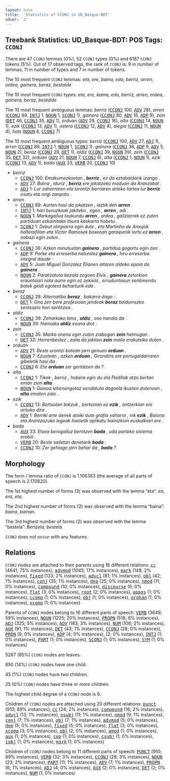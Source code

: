```yaml
---
layout: base
title:  'Statistics of CCONJ in UD_Basque-BDT'
udver: '2'
---
```


## Treebank Statistics: UD_Basque-BDT: POS Tags: `CCONJ`

There are 47 `CCONJ` lemmas (0%), 52 `CCONJ` types (0%) and 6187 `CCONJ` tokens (5%).
Out of 17 observed tags, the rank of `CCONJ` is: 9 in number of lemmas, 11 in number of types and 7 in number of tokens.

The 10 most frequent `CCONJ` lemmas: <em>eta, ere, baina, edo, berriz, arren, ordea, gainera, beraz, bestalde</em>

The 10 most frequent `CCONJ` types:  <em>eta, ere, baina, edo, berriz, arren, ordea, gainera, beraz, bestalde</em>

The 10 most frequent ambiguous lemmas: <em>berriz</em> (<tt><a href="eu_bdt-pos-CCONJ.html">CCONJ</a></tt> 100, <tt><a href="eu_bdt-pos-ADV.html">ADV</a></tt> 28), <em>arren</em> (<tt><a href="eu_bdt-pos-CCONJ.html">CCONJ</a></tt> 89, <tt><a href="eu_bdt-pos-INTJ.html">INTJ</a></tt> 1, <tt><a href="eu_bdt-pos-NOUN.html">NOUN</a></tt> 1, <tt><a href="eu_bdt-pos-SCONJ.html">SCONJ</a></tt> 1), <em>gainera</em> (<tt><a href="eu_bdt-pos-CCONJ.html">CCONJ</a></tt> 80, <tt><a href="eu_bdt-pos-ADV.html">ADV</a></tt> 16, <tt><a href="eu_bdt-pos-ADP.html">ADP</a></tt> 9), <em>zein</em> (<tt><a href="eu_bdt-pos-DET.html">DET</a></tt> 46, <tt><a href="eu_bdt-pos-CCONJ.html">CCONJ</a></tt> 35, <tt><a href="eu_bdt-pos-ADV.html">ADV</a></tt> 1), <em>orduan</em> (<tt><a href="eu_bdt-pos-ADV.html">ADV</a></tt> 29, <tt><a href="eu_bdt-pos-CCONJ.html">CCONJ</a></tt> 16), <em>alta</em> (<tt><a href="eu_bdt-pos-CCONJ.html">CCONJ</a></tt> 14, <tt><a href="eu_bdt-pos-NOUN.html">NOUN</a></tt> 1), <em>ezik</em> (<tt><a href="eu_bdt-pos-CCONJ.html">CCONJ</a></tt> 13, <tt><a href="eu_bdt-pos-ADV.html">ADV</a></tt> 1), <em>ostera</em> (<tt><a href="eu_bdt-pos-CCONJ.html">CCONJ</a></tt> 12, <tt><a href="eu_bdt-pos-ADV.html">ADV</a></tt> 4), <em>alegia</em> (<tt><a href="eu_bdt-pos-CCONJ.html">CCONJ</a></tt> 11, <tt><a href="eu_bdt-pos-NOUN.html">NOUN</a></tt> 4), <em>hots</em> (<tt><a href="eu_bdt-pos-NOUN.html">NOUN</a></tt> 8, <tt><a href="eu_bdt-pos-CCONJ.html">CCONJ</a></tt> 7)

The 10 most frequent ambiguous types:  <em>berriz</em> (<tt><a href="eu_bdt-pos-CCONJ.html">CCONJ</a></tt> 100, <tt><a href="eu_bdt-pos-ADV.html">ADV</a></tt> 27, <tt><a href="eu_bdt-pos-ADJ.html">ADJ</a></tt> 1), <em>arren</em> (<tt><a href="eu_bdt-pos-CCONJ.html">CCONJ</a></tt> 89, <tt><a href="eu_bdt-pos-INTJ.html">INTJ</a></tt> 1, <tt><a href="eu_bdt-pos-NOUN.html">NOUN</a></tt> 1, <tt><a href="eu_bdt-pos-SCONJ.html">SCONJ</a></tt> 1), <em>gainera</em> (<tt><a href="eu_bdt-pos-CCONJ.html">CCONJ</a></tt> 36, <tt><a href="eu_bdt-pos-ADP.html">ADP</a></tt> 9, <tt><a href="eu_bdt-pos-ADV.html">ADV</a></tt> 5, <tt><a href="eu_bdt-pos-NOUN.html">NOUN</a></tt> 2), <em>beraz</em> (<tt><a href="eu_bdt-pos-CCONJ.html">CCONJ</a></tt> 29, <tt><a href="eu_bdt-pos-DET.html">DET</a></tt> 1), <em>aldiz</em> (<tt><a href="eu_bdt-pos-CCONJ.html">CCONJ</a></tt> 39, <tt><a href="eu_bdt-pos-NOUN.html">NOUN</a></tt> 39), <em>zein</em> (<tt><a href="eu_bdt-pos-CCONJ.html">CCONJ</a></tt> 35, <tt><a href="eu_bdt-pos-DET.html">DET</a></tt> 32), <em>orduan</em> (<tt><a href="eu_bdt-pos-ADV.html">ADV</a></tt> 21, <tt><a href="eu_bdt-pos-NOUN.html">NOUN</a></tt> 7, <tt><a href="eu_bdt-pos-CCONJ.html">CCONJ</a></tt> 6), <em>alta</em> (<tt><a href="eu_bdt-pos-CCONJ.html">CCONJ</a></tt> 1, <tt><a href="eu_bdt-pos-NOUN.html">NOUN</a></tt> 1), <em>ezik</em> (<tt><a href="eu_bdt-pos-CCONJ.html">CCONJ</a></tt> 13, <tt><a href="eu_bdt-pos-ADV.html">ADV</a></tt> 1), <em>bada</em> (<tt><a href="eu_bdt-pos-AUX.html">AUX</a></tt> 33, <tt><a href="eu_bdt-pos-VERB.html">VERB</a></tt> 20, <tt><a href="eu_bdt-pos-CCONJ.html">CCONJ</a></tt> 10)


* <em>berriz</em>
  * <tt><a href="eu_bdt-pos-CCONJ.html">CCONJ</a></tt> 100: <em>Emakumezkoetan , <b>berriz</b> , ez da eztabaidarik izango .</em>
  * <tt><a href="eu_bdt-pos-ADV.html">ADV</a></tt> 27: <em>Baina , iduriz , <b>berriz</b> ere jokatzeko moduan da Aranzabal .</em>
  * <tt><a href="eu_bdt-pos-ADJ.html">ADJ</a></tt> 1: <em>Lur zaharraren eta lorontzi berriaren arteko tartea lur <b>berriz</b> osatu eta ongi zanpatu .</em>
* <em>arren</em>
  * <tt><a href="eu_bdt-pos-CCONJ.html">CCONJ</a></tt> 89: <em>Aurten hasi da jokatzen , iaztik den <b>arren</b> .</em>
  * <tt><a href="eu_bdt-pos-INTJ.html">INTJ</a></tt> 1: <em>hari buruzkoak jakiteko , egon , <b>arren</b> , adi .</em>
  * <tt><a href="eu_bdt-pos-NOUN.html">NOUN</a></tt> 1: <em>Markagailua txukundu <b>arren</b> , ordea , galiziarrek ez zuten partiduan eskainitako itxura kaskarra hobetu .</em>
  * <tt><a href="eu_bdt-pos-SCONJ.html">SCONJ</a></tt> 1: <em>Debut olinpiarra egin dute , eta Martinho de Araujok halterofilian eta Victor Ramosek boxeoan garaipenik lortu ez <b>arren</b> , irabazi egin zuten .</em>
* <em>gainera</em>
  * <tt><a href="eu_bdt-pos-CCONJ.html">CCONJ</a></tt> 36: <em>Azken minutuetan <b>gainera</b> , partidua gogortu egin zen .</em>
  * <tt><a href="eu_bdt-pos-ADP.html">ADP</a></tt> 9: <em>Parke eta erreserba naturalez <b>gainera</b> , hiru erreserba integral daude :</em>
  * <tt><a href="eu_bdt-pos-ADV.html">ADV</a></tt> 5: <em>Juan Miguel Gonzalez Elianen aitaren aldeko epaia da <b>gainera</b> .</em>
  * <tt><a href="eu_bdt-pos-NOUN.html">NOUN</a></tt> 2: <em>Paralizatuta bezala zegoen Elvis , <b>gainera</b> zetorkion erauntsiari nola aurre egin ez zekiela , erruduntasun sentimendu batek geldi egotera beharturik edo .</em>
* <em>beraz</em>
  * <tt><a href="eu_bdt-pos-CCONJ.html">CCONJ</a></tt> 29: <em>Alternatiba <b>beraz</b> , bakarra dago :</em>
  * <tt><a href="eu_bdt-pos-DET.html">DET</a></tt> 1: <em>Ona zen bere profesioan jendeak <b>beraz</b> beldurrezko sentsazio hori sentitzea .</em>
* <em>aldiz</em>
  * <tt><a href="eu_bdt-pos-CCONJ.html">CCONJ</a></tt> 39: <em>Zeharkako lana , <b>aldiz</b> , oso handia da .</em>
  * <tt><a href="eu_bdt-pos-NOUN.html">NOUN</a></tt> 39: <em>Hamaika <b>aldiz</b> esana diot :</em>
* <em>zein</em>
  * <tt><a href="eu_bdt-pos-CCONJ.html">CCONJ</a></tt> 35: <em>Marka onena egin zuten ziabogan <b>zein</b> helmugan .</em>
  * <tt><a href="eu_bdt-pos-DET.html">DET</a></tt> 32: <em>Horrenbestez , zaila da jakitea <b>zein</b> maila erakutsiko duten .</em>
* <em>orduan</em>
  * <tt><a href="eu_bdt-pos-ADV.html">ADV</a></tt> 21: <em>Beste urontzi batean jarri genuen <b>orduan</b> .</em>
  * <tt><a href="eu_bdt-pos-NOUN.html">NOUN</a></tt> 7: <em>Ezustean , azken <b>orduan</b> , Girondins ere portugaldarraren gibeletik hasi da .</em>
  * <tt><a href="eu_bdt-pos-CCONJ.html">CCONJ</a></tt> 6: <em>Eta <b>orduan</b> zer gertatzen da ?</em>
* <em>alta</em>
  * <tt><a href="eu_bdt-pos-CCONJ.html">CCONJ</a></tt> 1: <em>Tikok , berriz , hobera egin du eta Padillak atzo bertan eman zion <b>alta</b> .</em>
  * <tt><a href="eu_bdt-pos-NOUN.html">NOUN</a></tt> 1: <em>Gaixoa lehenengotaz sendatuta dagoela ikusten dutenean , <b>alta</b> ematen zaio .</em>
* <em>ezik</em>
  * <tt><a href="eu_bdt-pos-CCONJ.html">CCONJ</a></tt> 13: <em>Bertsolari batzuk , bertsotan ez <b>ezik</b> , antzerkian ere arituko dira .</em>
  * <tt><a href="eu_bdt-pos-ADV.html">ADV</a></tt> 1: <em>Berriki arte denek atxiki dute grafia xaharra , nik <b>ezik</b> , Baiona eta Arantzazuko legeak hastetik aplikatu bainizkion euskalkiari ere .</em>
* <em>bada</em>
  * <tt><a href="eu_bdt-pos-AUX.html">AUX</a></tt> 33: <em>Etxea berogailuz berotzen <b>bada</b> , uda parteko sistema erabili .</em>
  * <tt><a href="eu_bdt-pos-VERB.html">VERB</a></tt> 20: <em>Beste sailetan denetarik <b>bada</b> :</em>
  * <tt><a href="eu_bdt-pos-CCONJ.html">CCONJ</a></tt> 10: <em>Zer gehiago jarri behar da , <b>bada</b> ?</em>

## Morphology

The form / lemma ratio of `CCONJ` is 1.106383 (the average of all parts of speech is 2.170820).

The 1st highest number of forms (3) was observed with the lemma “eta”: <em>ea, era, eta</em>.

The 2nd highest number of forms (2) was observed with the lemma “baina”: <em>baina, bainan</em>.

The 3rd highest number of forms (2) was observed with the lemma “bestela”: <em>Bertzela, bestela</em>.

`CCONJ` does not occur with any features.


## Relations

`CCONJ` nodes are attached to their parents using 18 different relations: <tt><a href="eu_bdt-dep-cc.html">cc</a></tt> (4641; 75% instances), <tt><a href="eu_bdt-dep-advmod.html">advmod</a></tt> (1045; 17% instances), <tt><a href="eu_bdt-dep-mark.html">mark</a></tt> (148; 2% instances), <tt><a href="eu_bdt-dep-fixed.html">fixed</a></tt> (133; 2% instances), <tt><a href="eu_bdt-dep-advcl.html">advcl</a></tt> (81; 1% instances), <tt><a href="eu_bdt-dep-obl.html">obl</a></tt> (42; 1% instances), <tt><a href="eu_bdt-dep-conj.html">conj</a></tt> (35; 1% instances), <tt><a href="eu_bdt-dep-dep.html">dep</a></tt> (25; 0% instances), <tt><a href="eu_bdt-dep-nmod.html">nmod</a></tt> (11; 0% instances), <tt><a href="eu_bdt-dep-compound.html">compound</a></tt> (10; 0% instances), <tt><a href="eu_bdt-dep-discourse.html">discourse</a></tt> (6; 0% instances), <tt><a href="eu_bdt-dep-flat.html">flat</a></tt> (3; 0% instances), <tt><a href="eu_bdt-dep-root.html">root</a></tt> (2; 0% instances), <tt><a href="eu_bdt-dep-appos.html">appos</a></tt> (1; 0% instances), <tt><a href="eu_bdt-dep-ccomp.html">ccomp</a></tt> (1; 0% instances), <tt><a href="eu_bdt-dep-obj.html">obj</a></tt> (1; 0% instances), <tt><a href="eu_bdt-dep-orphan.html">orphan</a></tt> (1; 0% instances), <tt><a href="eu_bdt-dep-xcomp.html">xcomp</a></tt> (1; 0% instances)

Parents of `CCONJ` nodes belong to 16 different parts of speech: <tt><a href="eu_bdt-pos-VERB.html">VERB</a></tt> (3649; 59% instances), <tt><a href="eu_bdt-pos-NOUN.html">NOUN</a></tt> (1225; 20% instances), <tt><a href="eu_bdt-pos-PROPN.html">PROPN</a></tt> (518; 8% instances), <tt><a href="eu_bdt-pos-ADJ.html">ADJ</a></tt> (325; 5% instances), <tt><a href="eu_bdt-pos-ADV.html">ADV</a></tt> (183; 3% instances), <tt><a href="eu_bdt-pos-NUM.html">NUM</a></tt> (106; 2% instances), <tt><a href="eu_bdt-pos-AUX.html">AUX</a></tt> (91; 1% instances), <tt><a href="eu_bdt-pos-DET.html">DET</a></tt> (43; 1% instances), <tt><a href="eu_bdt-pos-CCONJ.html">CCONJ</a></tt> (28; 0% instances), <tt><a href="eu_bdt-pos-PRON.html">PRON</a></tt> (9; 0% instances), <tt><a href="eu_bdt-pos-ADP.html">ADP</a></tt> (4; 0% instances),  (2; 0% instances), <tt><a href="eu_bdt-pos-INTJ.html">INTJ</a></tt> (1; 0% instances), <tt><a href="eu_bdt-pos-PART.html">PART</a></tt> (1; 0% instances), <tt><a href="eu_bdt-pos-SCONJ.html">SCONJ</a></tt> (1; 0% instances), <tt><a href="eu_bdt-pos-SYM.html">SYM</a></tt> (1; 0% instances)

5267 (85%) `CCONJ` nodes are leaves.

850 (14%) `CCONJ` nodes have one child.

45 (1%) `CCONJ` nodes have two children.

25 (0%) `CCONJ` nodes have three or more children.

The highest child degree of a `CCONJ` node is 6.

Children of `CCONJ` nodes are attached using 20 different relations: <tt><a href="eu_bdt-dep-punct.html">punct</a></tt> (910; 89% instances), <tt><a href="eu_bdt-dep-cc.html">cc</a></tt> (24; 2% instances), <tt><a href="eu_bdt-dep-compound.html">compound</a></tt> (16; 2% instances), <tt><a href="eu_bdt-dep-advcl.html">advcl</a></tt> (13; 1% instances), <tt><a href="eu_bdt-dep-nsubj.html">nsubj</a></tt> (11; 1% instances), <tt><a href="eu_bdt-dep-nmod.html">nmod</a></tt> (9; 1% instances), <tt><a href="eu_bdt-dep-conj.html">conj</a></tt> (7; 1% instances), <tt><a href="eu_bdt-dep-obj.html">obj</a></tt> (7; 1% instances), <tt><a href="eu_bdt-dep-advmod.html">advmod</a></tt> (5; 0% instances), <tt><a href="eu_bdt-dep-dep.html">dep</a></tt> (5; 0% instances), <tt><a href="eu_bdt-dep-fixed.html">fixed</a></tt> (5; 0% instances), <tt><a href="eu_bdt-dep-flat.html">flat</a></tt> (3; 0% instances), <tt><a href="eu_bdt-dep-xcomp.html">xcomp</a></tt> (3; 0% instances), <tt><a href="eu_bdt-dep-obl.html">obl</a></tt> (2; 0% instances), <tt><a href="eu_bdt-dep-amod.html">amod</a></tt> (1; 0% instances), <tt><a href="eu_bdt-dep-aux.html">aux</a></tt> (1; 0% instances), <tt><a href="eu_bdt-dep-cop.html">cop</a></tt> (1; 0% instances), <tt><a href="eu_bdt-dep-csubj.html">csubj</a></tt> (1; 0% instances), <tt><a href="eu_bdt-dep-iobj.html">iobj</a></tt> (1; 0% instances), <tt><a href="eu_bdt-dep-mark.html">mark</a></tt> (1; 0% instances)

Children of `CCONJ` nodes belong to 11 different parts of speech: <tt><a href="eu_bdt-pos-PUNCT.html">PUNCT</a></tt> (910; 89% instances), <tt><a href="eu_bdt-pos-VERB.html">VERB</a></tt> (32; 3% instances), <tt><a href="eu_bdt-pos-CCONJ.html">CCONJ</a></tt> (28; 3% instances), <tt><a href="eu_bdt-pos-NOUN.html">NOUN</a></tt> (23; 2% instances), <tt><a href="eu_bdt-pos-PART.html">PART</a></tt> (11; 1% instances), <tt><a href="eu_bdt-pos-ADV.html">ADV</a></tt> (7; 1% instances), <tt><a href="eu_bdt-pos-PROPN.html">PROPN</a></tt> (6; 1% instances), <tt><a href="eu_bdt-pos-ADJ.html">ADJ</a></tt> (4; 0% instances), <tt><a href="eu_bdt-pos-AUX.html">AUX</a></tt> (2; 0% instances), <tt><a href="eu_bdt-pos-DET.html">DET</a></tt> (2; 0% instances), <tt><a href="eu_bdt-pos-NUM.html">NUM</a></tt> (1; 0% instances)

